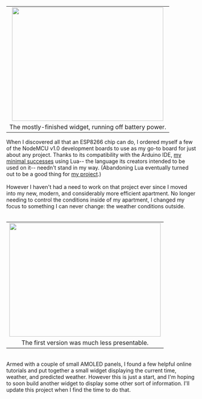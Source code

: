 

<table align="center" cellpadding="0" cellspacing="0" class="tr-caption-container" style="margin-left: auto; margin-right: auto; text-align: center;"><tbody><tr><td style="text-align: center;"><a href="https://1.bp.blogspot.com/-O5RPiG-vxzE/V-HBEBmuynI/AAAAAAAAJaE/wxLYGuTl1S8WRmuRhtKJUxD-o248rzNbQCLcB/s1600/IMG_20160919_144851.jpg" imageanchor="1" style="margin-left: auto; margin-right: auto;"><img border="0" height="300" src="https://1.bp.blogspot.com/-O5RPiG-vxzE/V-HBEBmuynI/AAAAAAAAJaE/wxLYGuTl1S8WRmuRhtKJUxD-o248rzNbQCLcB/s400/IMG_20160919_144851.jpg" width="400" /></a></td></tr><tr><td class="tr-caption" style="text-align: center;">The mostly-finished widget, running off battery power.</td></tr></tbody></table>When I discovered all that an ESP8266 chip can do, I ordered myself a few of the NodeMCU v1.0 development boards to use as my go-to board for just about any project. Thanks to its compatibility with the Arduino IDE, <a href="https://github.com/ckuzma/apartment-internet-heater/tree/master/NodeMCU-Lua-Offline">my minimal successes</a> using Lua-- the language its creators intended to be used on it-- needn't stand in my way. (Abandoning Lua eventually turned out to be a good thing for <a href="http://blog.christopherkuzma.com/2016/03/project-apartment-heating-air.html">my project</a>.)<br /><br /><div class="separator" style="clear: both; text-align: center;"><a href="https://1.bp.blogspot.com/-7TiDLlb9wDQ/V-HDeeY3saI/AAAAAAAAJaQ/Kb_vPlNznhcgiSaeQUT_fRWCfgfW86B3QCLcB/s1600/IMG_20160914_174453.jpg" imageanchor="1" style="margin-left: 1em; margin-right: 1em;"></a></div>However I haven't had a need to work on that project ever since I moved into my new, modern, and considerably more efficient apartment. No longer needing to control the conditions inside of my apartment, I changed my focus to something I can never change: the weather conditions outside.<br /><a name='more'></a><br /><table align="center" cellpadding="0" cellspacing="0" class="tr-caption-container" style="margin-left: auto; margin-right: auto; text-align: center;"><tbody><tr><td style="text-align: center;"><a href="https://1.bp.blogspot.com/-7TiDLlb9wDQ/V-HDeeY3saI/AAAAAAAAJaQ/Kb_vPlNznhcgiSaeQUT_fRWCfgfW86B3QCLcB/s1600/IMG_20160914_174453.jpg" imageanchor="1" style="margin-left: auto; margin-right: auto;"><img border="0" height="300" src="https://1.bp.blogspot.com/-7TiDLlb9wDQ/V-HDeeY3saI/AAAAAAAAJaQ/Kb_vPlNznhcgiSaeQUT_fRWCfgfW86B3QCLcB/s400/IMG_20160914_174453.jpg" width="400" /></a></td></tr><tr><td class="tr-caption" style="text-align: center;">The first version was much less presentable.</td></tr></tbody></table><br />Armed with a couple of small AMOLED panels, I found a few helpful online tutorials and put together a small widget displaying the current time, weather, and predicted weather. However this is just a start, and I'm hoping to soon build another widget to display some other sort of information. I'll update this project when I find the time to do that.